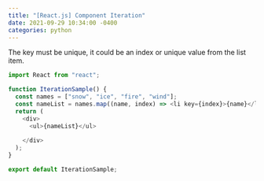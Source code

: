 ```yaml
---
title: "[React.js] Component Iteration"
date: 2021-09-29 10:34:00 -0400
categories: python
---
```


The key must be unique, it could be an index or unique value from the list item.

```js
import React from "react";

function IterationSample() {
  const names = ["snow", "ice", "fire", "wind"];
  const nameList = names.map((name, index) => <li key={index}>{name}</li>);
  return (
    <div>
      <ul>{nameList}</ul>
      
    </div>
  );
}

export default IterationSample;

```
